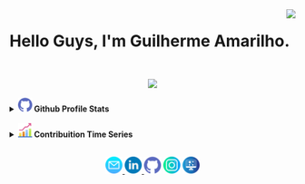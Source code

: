 <img align="right" src="https://visitor-badge.laobi.icu/badge?page_id=guilhermeAmarilho.visitor-badgee&style=flat-square">
  

# Hello Guys, I'm Guilherme Amarilho.

<br>

<!-- Apresentation -->
<p align="center"> 
    <img src = "https://readme-typing-svg.herokuapp.com?&color=FFFFFF&background=060630&center=true&vCenter=true&width=300&height=30&lines=Full-Stack+Developer;%2B+6+years+learning;Aways+learing+new+thinks"> 
</p>

<details>	
    <summary><a href="#"><img src="img/github.png" width="25px" /></a><b> Github Profile Stats</b></summary>
    <img height="180em" src="https://github-readme-stats.vercel.app/api?username=guilhermeamarilho&show_icons=true&count_private=true&theme=react&hide_border=true&bg_color=060630&title_color=79ff97&icon_color=79ff97"/>
    <img height="180em" src="https://github-readme-stats.vercel.app/api/top-langs/?username=guilhermeamarilho&langs_count=8&layout=compact&theme=react&hide_border=true&bg_color=060630&title_color=79ff97&icon_color=79ff97"/>
</details>

<br>

<details>	
    <summary><a href="#"><img src="img/graphic.png" width="25px"/></a><b> Contribuition Time Series</b></summary>
    <img src="https://activity-graph.herokuapp.com/graph?username=guilhermeamarilho&theme=react&bg_color=060630&hide_border=true" width="100%"/>
</details>

<br>

<p align="center">
	<a href="mailto:guiamarilho1@gmail.com"><img src="img/mail.png"  width="30px">
	</a>
	<a href="https://www.linkedin.com/in/amarilho/"><img src="img/linkedin.png" width="30px">
	</a>
	<a href="https://github.com/guilhermeamarilho"><img src="img/github.png" width="30px"></a>
	<a href="https://www.instagram.com/gui_amarilho/"><img src="img/instagram.png" width="30px"></a>
	<a href="https://guilhermeamarilho.github.io/"><img src="img/site.png" width="30px"></a>
</p>